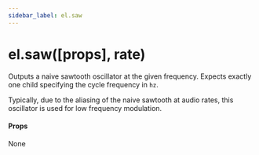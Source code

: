 ```yaml
---
sidebar_label: el.saw
---
```


# el.saw([props], rate)

Outputs a naive sawtooth oscillator at the given frequency. Expects exactly one child
specifying the cycle frequency in `hz`.

Typically, due to the aliasing of the naive sawtooth at audio rates, this oscillator
is used for low frequency modulation.

#### Props

None

